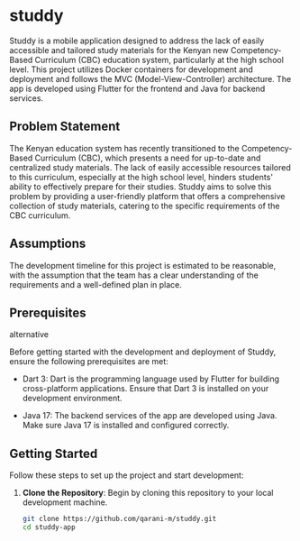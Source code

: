 # studdy

Studdy is a mobile application designed to address the lack of easily accessible and tailored study materials for the Kenyan new Competency-Based Curriculum (CBC) education system, particularly at the high school level. This project utilizes Docker containers for development and deployment and follows the MVC (Model-View-Controller) architecture. The app is developed using Flutter for the frontend and Java for backend services.

## Problem Statement

The Kenyan education system has recently transitioned to the Competency-Based Curriculum (CBC), which presents a need for up-to-date and centralized study materials. The lack of easily accessible resources tailored to this curriculum, especially at the high school level, hinders students' ability to effectively prepare for their studies. Studdy aims to solve this problem by providing a user-friendly platform that offers a comprehensive collection of study materials, catering to the specific requirements of the CBC curriculum.

## Assumptions

The development timeline for this project is estimated to be reasonable, with the assumption that the team has a clear understanding of the requirements and a well-defined plan in place.

## Prerequisites

alternative



Before getting started with the development and deployment of Studdy, ensure the following prerequisites are met:

- Dart 3: Dart is the programming language used by Flutter for building cross-platform applications. Ensure that Dart 3 is installed on your development environment.

- Java 17: The backend services of the app are developed using Java. Make sure Java 17 is installed and configured correctly.

## Getting Started


Follow these steps to set up the project and start development:

1. **Clone the Repository**: Begin by cloning this repository to your local development machine.

   ```bash
   git clone https://github.com/qarani-m/studdy.git
   cd studdy-app
